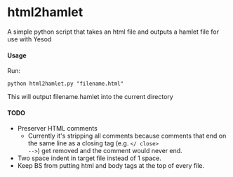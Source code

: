 html2hamlet
===========

A simple python script that takes an html file and outputs a hamlet file for use with Yesod

#### Usage

Run:
    
    python html2hamlet.py "filename.html"
    
This will output filename.hamlet into the current directory

#### TODO

- Preserver HTML comments
  - Currently it's stripping all comments because comments that end on the same
    line as a closing tag (e.g. <code></ close> --></code>) get removed and the comment would never end.
- Two space indent in target file instead of 1 space.
- Keep BS from putting html and body tags at the top of every file.
